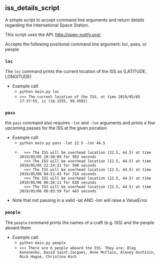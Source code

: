 ## iss_details_script


A simple script to accept command line arguments and return details regarding the International Space Station.

This script uses the API: http://open-notify.org/

Accepts the following posiitonal command line argument: loc, pass, or people


### `loc`
The `loc` command prints the current location of the ISS as (LATITUDE, LONGITUDE)
* Example call:
    * `python main.py loc`
    * `>>> The current location of the ISS, at time 2019/05/05 17:37:55, is (18.1555, 99.4591)`


### `pass`
the `pass` command also requires `-lat` and `-lon` arguments and prints a few upcoming passes for the ISS at the given pocation
* Example call:
    * `python main.py pass -lat 22.5 -lon 44.5`
    * ```>>> There are 5 upcoming passes for location (22.5, 44.5):
        >>> The ISS will be overhead location (22.5, 44.5) at time 2019/05/05 20:38:09 for 583 seconds
        >>> The ISS will be overhead location (22.5, 44.5) at time 2019/05/05 22:14:31 for 590 seconds
        >>> The ISS will be overhead location (22.5, 44.5) at time 2019/05/06 04:51:43 for 318 seconds
        >>> The ISS will be overhead location (22.5, 44.5) at time 2019/05/06 06:26:11 for 638 seconds
        >>> The ISS will be overhead location (22.5, 44.5) at time 2019/05/06 08:03:59 for 443 seconds```
* Note that not passing in a valid -lat AND -lon will raise a ValueError


### `people`
The `people` command prints the names of a craft (e.g. ISS) and the people aboard them
* Example call:
    * `python main.py people`
    * `>>> There are 6 people aboard the ISS. They are: Oleg Kononenko, David Saint-Jacques, Anne McClain, Alexey Ovchinin, Nick Hague, Christina Koch`
